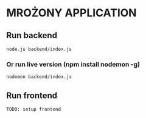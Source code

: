 # MROŻONY APPLICATION

## Run backend
```
node.js backend/index.js
```

### Or run live version (npm install nodemon -g)
```
nodemon backend/index.js
```


## Run frontend
```
TODO: setup frontend
```